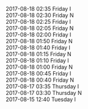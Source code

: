 2017-08-18 02:35 Friday  I  
2017-08-18 02:30 Friday  N  
2017-08-18 02:25 Friday  I  
2017-08-18 02:05 Friday  N  
2017-08-18 02:00 Friday  I  
2017-08-18 01:50 Friday  N  
2017-08-18 01:40 Friday  I  
2017-08-18 01:15 Friday  N  
2017-08-18 01:10 Friday  I  
2017-08-18 01:00 Friday  N  
2017-08-18 00:45 Friday  I  
2017-08-18 00:40 Friday  N  
2017-08-17 03:35 Thursday  I  
2017-08-17 03:30 Thursday  N  
2017-08-15 12:40 Tuesday  I  
